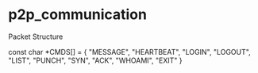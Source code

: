 # p2p_communication
Packet Structure

const char *CMDS[] = {
    "MESSAGE",
    "HEARTBEAT",
    "LOGIN",
    "LOGOUT",
    "LIST",
    "PUNCH",
    "SYN",
    "ACK",
    "WHOAMI",
    "EXIT"
}
